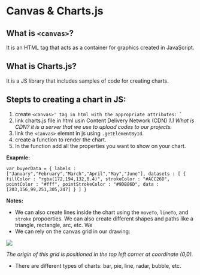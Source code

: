 # Canvas & Charts.js
 ## What is `<canvas>`?
 It is an HTML tag that acts as a container for graphics created in JavaScript. 
 ## What is Charts.js?
 It is a JS library that includes samples of code for creating charts.
## Stepts to creating a chart in JS:
1. create `<canvas>' tag in html with the appropriate attributes:
`<canvas id="tutorial" width="150" height="150"></canvas>`
2. link charts.js file in html usin Content Delivery Network (CDN)
*1.1 What is CDN? it is a server that we use to upload codes to our projects.*
3. link the `<canvas>` elemnt in js using `.getElementById`.
4. create a function to render the chart.
5. In the function add all the properties you want to show on your chart.

**Exapmle:**

`var buyerData = {
	labels : ["January","February","March","April","May","June"],
	datasets : [
		{
			fillColor : "rgba(172,194,132,0.4)",
			strokeColor : "#ACC26D",
			pointColor : "#fff",
			pointStrokeColor : "#9DB86D",
			data : [203,156,99,251,305,247]
		}
	]
}`

**Notes:**
* We can also create lines inside the chart using the `moveTo`, `lineTo`, and `stroke` propoerties.  We can also create different shapes and paths like a triangle, rectangle, arc, etc.
We
 * We can rely on the canvas grid in our drawing:


 ![](https://mdn.mozillademos.org/files/224/Canvas_default_grid.png)


 *The origin of this grid is positioned in the top left corner at coordinate (0,0).*

* There are different types of charts: bar, pie, line, radar, bubble, etc.
